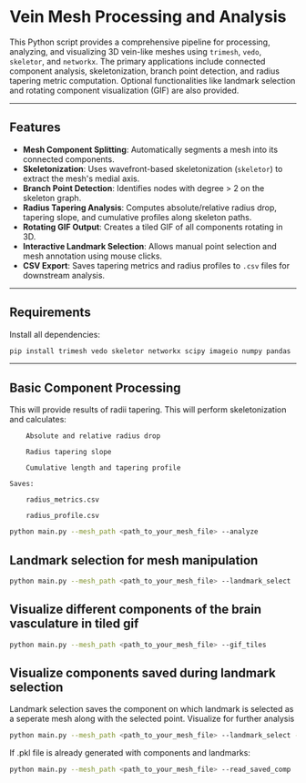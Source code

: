 # Vein Mesh Processing and Analysis

This Python script provides a comprehensive pipeline for processing, analyzing, and visualizing 3D vein-like meshes using `trimesh`, `vedo`, `skeletor`, and `networkx`.
The primary applications include connected component analysis, skeletonization, branch point detection, and radius tapering metric computation. Optional functionalities like landmark selection and rotating component visualization (GIF) are also provided.

---

## Features

- **Mesh Component Splitting**: Automatically segments a mesh into its connected components.
- **Skeletonization**: Uses wavefront-based skeletonization (`skeletor`) to extract the mesh's medial axis.
- **Branch Point Detection**: Identifies nodes with degree > 2 on the skeleton graph.
- **Radius Tapering Analysis**: Computes absolute/relative radius drop, tapering slope, and cumulative profiles along skeleton paths.
- **Rotating GIF Output**: Creates a tiled GIF of all components rotating in 3D.
- **Interactive Landmark Selection**: Allows manual point selection and mesh annotation using mouse clicks.
- **CSV Export**: Saves tapering metrics and radius profiles to `.csv` files for downstream analysis.

----

## Requirements

Install all dependencies:

```bash
pip install trimesh vedo skeletor networkx scipy imageio numpy pandas
```
---

## Basic Component Processing

This will provide results of radii tapering.
This will perform skeletonization and calculates: 

        Absolute and relative radius drop

        Radius tapering slope

        Cumulative length and tapering profile

    Saves:

        radius_metrics.csv

        radius_profile.csv

```bash
python main.py --mesh_path <path_to_your_mesh_file> --analyze
```
## Landmark selection for mesh manipulation

```bash
python main.py --mesh_path <path_to_your_mesh_file> --landmark_select
```
## Visualize different components of the brain vasculature in tiled gif
```bash
python main.py --mesh_path <path_to_your_mesh_file> --gif_tiles
```
## Visualize components saved during landmark selection
Landmark selection saves the component on which landmark is selected as a seperate mesh along with the selected point. Visualize for further analysis

```bash
python main.py --mesh_path <path_to_your_mesh_file> --landmark_select --read_saved_comp
```
If .pkl file is already generated with components and landmarks:

```bash
python main.py --mesh_path <path_to_your_mesh_file> --read_saved_comp
```






